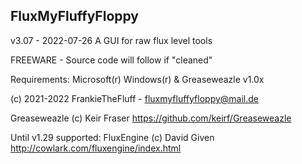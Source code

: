 FluxMyFluffyFloppy
----------------------------------------
v3.07 - 2022-07-26 
A GUI for raw flux level tools

FREEWARE - Source code will follow if "cleaned"

Requirements: Microsoft(r) Windows(r) & Greaseweazle v1.0x

(c) 2021-2022 FrankieTheFluff - fluxmyfluffyfloppy@mail.de

Greaseweazle (c) Keir Fraser
https://github.com/keirf/Greaseweazle

Until v1.29 supported:
FluxEngine (c) David Given
http://cowlark.com/fluxengine/index.html
